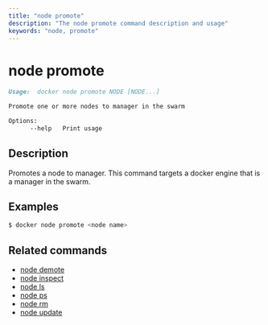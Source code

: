 ```yaml
---
title: "node promote"
description: "The node promote command description and usage"
keywords: "node, promote"
---
```


<!-- This file is maintained within the docker/docker Github
     repository at https://github.com/docker/docker/. Make all
     pull requests against that repo. If you see this file in
     another repository, consider it read-only there, as it will
     periodically be overwritten by the definitive file. Pull
     requests which include edits to this file in other repositories
     will be rejected.
-->

# node promote

```markdown
Usage:  docker node promote NODE [NODE...]

Promote one or more nodes to manager in the swarm

Options:
      --help   Print usage
```

## Description

Promotes a node to manager. This command targets a docker engine that is a
manager in the swarm.

## Examples

```bash
$ docker node promote <node name>
```

## Related commands

* [node demote](node_demote.md)
* [node inspect](node_inspect.md)
* [node ls](node_ls.md)
* [node ps](node_ps.md)
* [node rm](node_rm.md)
* [node update](node_update.md)

